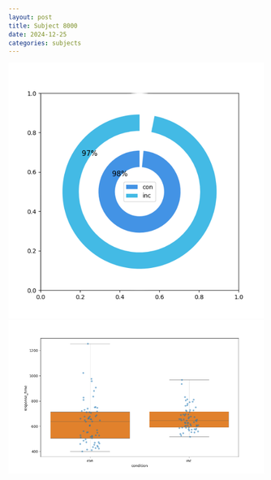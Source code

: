 ```yaml
---
layout: post
title: Subject 8000
date: 2024-12-25
categories: subjects
---
```


![](data/8000/run-29/8000_accuracy_by_condition.png)
![](data/8000/run-29/8000_rt.png)

